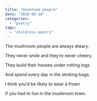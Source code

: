 ```yaml
---
title: "mushroom people"
date: "2010-08-18"
categories: 
  - "poetry"
tags: 
  - "childrens-poetry"
---
```


The mushroom people are always dreary.

They never smile and they’re never cheery.

They build their houses under rotting logs

And spend every day in the stinking bogs.

I think you’d be likely to wear a frown

If you had to live in the mushroom town.
